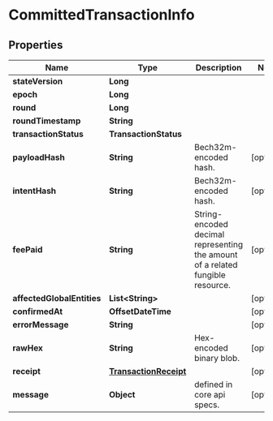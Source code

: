 

# CommittedTransactionInfo


## Properties

| Name | Type | Description | Notes |
|------------ | ------------- | ------------- | -------------|
|**stateVersion** | **Long** |  |  |
|**epoch** | **Long** |  |  |
|**round** | **Long** |  |  |
|**roundTimestamp** | **String** |  |  |
|**transactionStatus** | **TransactionStatus** |  |  |
|**payloadHash** | **String** | Bech32m-encoded hash. |  [optional] |
|**intentHash** | **String** | Bech32m-encoded hash. |  [optional] |
|**feePaid** | **String** | String-encoded decimal representing the amount of a related fungible resource. |  [optional] |
|**affectedGlobalEntities** | **List&lt;String&gt;** |  |  [optional] |
|**confirmedAt** | **OffsetDateTime** |  |  [optional] |
|**errorMessage** | **String** |  |  [optional] |
|**rawHex** | **String** | Hex-encoded binary blob. |  [optional] |
|**receipt** | [**TransactionReceipt**](TransactionReceipt.md) |  |  [optional] |
|**message** | **Object** | defined in core api specs. |  [optional] |



